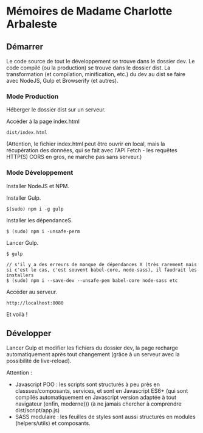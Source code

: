 # Mémoires de Madame Charlotte Arbaleste

## Démarrer

Le code source de tout le développement se trouve dans le dossier dev.
Le code compilé (ou la production) se trouve dans le dossier dist.
La transformation (et compilation, minification, etc.) du dev au dist se faire avec NodeJS, Gulp et Browserify (et autres).

### Mode Production

Héberger le dossier dist sur un serveur.

Accéder à la page index.html

    dist/index.html

(Attention, le fichier index.html peut être ouvrir en local, mais la récupération des données, qui se fait avec l'API Fetch - les requêtes HTTP(S) CORS en gros, ne marche pas sans serveur.)

### Mode Développement

Installer NodeJS et NPM.

Installer Gulp.

    $(sudo) npm i -g gulp

Installer les dépendanceS.

    $ (sudo) npm i -unsafe-perm

Lancer Gulp.

    $ gulp
    
    // s'il y a des erreurs de manque de dépendances X (très rarement mais si c'est le cas, c'est souvent babel-core, node-sass), il faudrait les installers
    $ (sudo) npm i --save-dev --unsafe-pem babel-core node-sass etc 

Accéder au serveur. 

    http://localhost:8080

Et voilà !

## Développer

Lancer Gulp et modifier les fichiers du dossier dev, la page recharge automatiquement après tout changement (grâce à un serveur avec la possibilité de live-reload).

Attention :

- Javascript POO : les scripts sont structurés à peu près en classses/composants, services, et sont en Javascript ES6+ (qui sont compilés automatiquement en Javascript version adaptée à tout navigateur (enfin, moderne))) (à ne jamais chercher à comprendre dist/script/app.js)
- SASS modulaire : les feuilles de styles sont aussi structurés en modules (helpers/utils) et composants.
